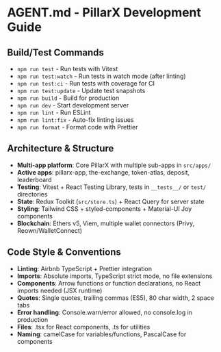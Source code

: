 # AGENT.md - PillarX Development Guide

## Build/Test Commands
- `npm run test` - Run tests with Vitest
- `npm run test:watch` - Run tests in watch mode (after linting)
- `npm run test:ci` - Run tests with coverage for CI
- `npm run test:update` - Update test snapshots
- `npm run build` - Build for production
- `npm run dev` - Start development server
- `npm run lint` - Run ESLint
- `npm run lint:fix` - Auto-fix linting issues
- `npm run format` - Format code with Prettier

## Architecture & Structure
- **Multi-app platform**: Core PillarX with multiple sub-apps in `src/apps/`
- **Active apps**: pillarx-app, the-exchange, token-atlas, deposit, leaderboard
- **Testing**: Vitest + React Testing Library, tests in `__tests__/` or `test/` directories
- **State**: Redux Toolkit (`src/store.ts`) + React Query for server state
- **Styling**: Tailwind CSS + styled-components + Material-UI Joy components
- **Blockchain**: Ethers v5, Viem, multiple wallet connectors (Privy, Reown/WalletConnect)

## Code Style & Conventions
- **Linting**: Airbnb TypeScript + Prettier integration
- **Imports**: Absolute imports, TypeScript strict mode, no file extensions
- **Components**: Arrow functions or function declarations, no React imports needed (JSX runtime)
- **Quotes**: Single quotes, trailing commas (ES5), 80 char width, 2 space tabs
- **Error handling**: Console.warn/error allowed, no console.log in production
- **Files**: .tsx for React components, .ts for utilities
- **Naming**: camelCase for variables/functions, PascalCase for components
